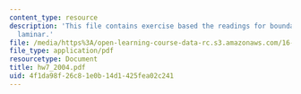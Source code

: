 ```yaml
---
content_type: resource
description: 'This file contains exercise based the readings for boundary layers:
  laminar.'
file: /media/https%3A/open-learning-course-data-rc.s3.amazonaws.com/16-100-aerodynamics-fall-2005/4f1da98f26c81e0b14d1425fea02c241_hw7_2004.pdf
file_type: application/pdf
resourcetype: Document
title: hw7_2004.pdf
uid: 4f1da98f-26c8-1e0b-14d1-425fea02c241
---
```

